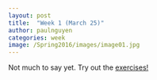 ```yaml
---
layout: post
title:  "Week 1 (March 25)"
author: paulnguyen
categories: week
image: /Spring2016/images/image01.jpg
---
```


Not much to say yet. Try out the [exercises!][ex01]


[ex01]: /Spring2016/files/exercises/exercises01.pdf/